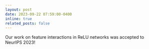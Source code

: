 ```yaml
---
layout: post
date: 2023-09-22 07:59:00-0400
inline: true
related_posts: false
---
```


Our work on feature interactions in ReLU networks was accepted to NeurIPS 2023!
